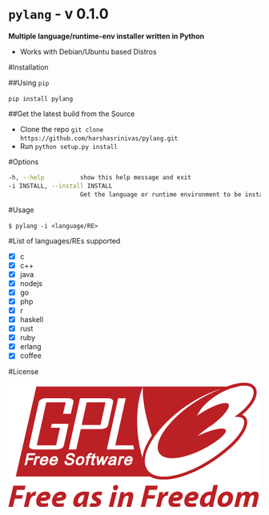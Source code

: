 # `pylang` -  v 0.1.0

**Multiple language/runtime-env installer written in Python**

* Works with Debian/Ubuntu based Distros

#Installation

##Using `pip`

`pip install pylang`

##Get the latest build from the Source

* Clone the repo `git clone https://github.com/harshasrinivas/pylang.git`
* Run `python setup.py install`


#Options

```sh
-h, --help			show this help message and exit
-i INSTALL, --install INSTALL
					Get the language or runtime environment to be installed
```


#Usage

`$ pylang -i <language/RE>`

#List of languages/REs supported

- [x] c
- [x] c++
- [x] java
- [x] nodejs
- [x] go
- [x] php
- [x] r
- [x] haskell
- [x] rust
- [x] ruby
- [x] erlang
- [x] coffee

#License

![GPL V3](https://raw.githubusercontent.com/harshasrinivas/pylang/master/images/gpl.png)
